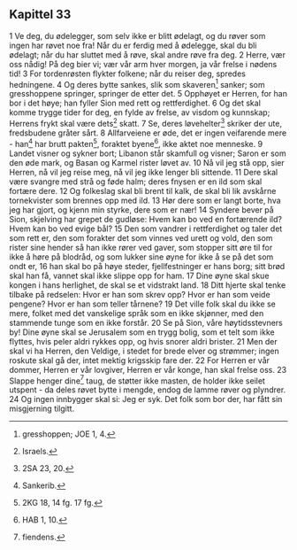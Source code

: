 ## Kapittel 33

1 Ve deg, du ødelegger, som selv ikke er blitt ødelagt, og du røver som ingen har røvet noe fra! Når du er ferdig med å ødelegge, skal du bli ødelagt; når du har sluttet med å røve, skal andre røve fra deg.
2 Herre, vær oss nådig! På deg bier vi; vær vår arm hver morgen, ja vår frelse i nødens tid!
3 For tordenrøsten flykter folkene; når du reiser deg, spredes hedningene.
4 Og deres bytte sankes, slik som skaveren[^1] sanker; som gresshoppene springer, springer de etter det.
5 Opphøyet er Herren, for han bor i det høye; han fyller Sion med rett og rettferdighet.
6 Og det skal komme trygge tider for deg, en fylde av frelse, av visdom og kunnskap; Herrens frykt skal være dets[^2] skatt.
7 Se, deres løvehelter[^3] skriker der ute, fredsbudene gråter sårt.
8 Allfarveiene er øde, det er ingen veifarende mere - han[^4] har brutt pakten[^5], foraktet byene[^6], ikke aktet noe menneske.
9 Landet visner og sykner bort; Libanon står skamfull og visner; Saron er som den øde mark, og Basan og Karmel rister løvet av.
10 Nå vil jeg stå opp, sier Herren, nå vil jeg reise meg, nå vil jeg ikke lenger bli sittende.
11 Dere skal være svangre med strå og føde halm; deres fnysen er en ild som skal fortære dere.
12 Og folkeslag skal bli brent til kalk, de skal bli lik avskårne tornekvister som brennes opp med ild.
13 Hør dere som er langt borte, hva jeg har gjort, og kjenn min styrke, dere som er nær!
14 Syndere bever på Sion, skjelving har grepet de gudløse: Hvem kan bo ved en fortærende ild? Hvem kan bo ved evige bål?
15 Den som vandrer i rettferdighet og taler det som rett er, den som forakter det som vinnes ved urett og vold, den som rister sine hender så han ikke rører ved gaver, som stopper sitt øre til for ikke å høre på blodråd, og som lukker sine øyne for ikke å se på det som ondt er,
16 han skal bo på høye steder, fjellfestninger er hans borg; sitt brød skal han få, vannet skal ikke slippe opp for ham.
17 Dine øyne skal skue kongen i hans herlighet, de skal se et vidstrakt land.
18 Ditt hjerte skal tenke tilbake på redselen: Hvor er han som skrev opp? Hvor er han som veide pengene? Hvor er han som teller tårnene?
19 Det ville folk skal du ikke se mere, folket med det vanskelige språk som en ikke skjønner, med den stammende tunge som en ikke forstår.
20 Se på Sion, våre høytidsstevners by! Dine øyne skal se Jerusalem som en trygg bolig, som et telt som ikke flyttes, hvis peler aldri rykkes opp, og hvis snorer aldri brister.
21 Men der skal vi ha Herren, den Veldige, i stedet for brede elver og strømmer; ingen roskute skal gå der, intet mektig krigsskip fare der.
22 For Herren er vår dommer, Herren er vår lovgiver, Herren er vår konge, han skal frelse oss.
23 Slappe henger dine[^7] taug, de støtter ikke masten, de holder ikke seilet utspent - da deles røvet bytte i mengde, endog de lamme røver og plyndrer.
24 Og ingen innbygger skal si: Jeg er syk. Det folk som bor der, har fått sin misgjerning tilgitt.

[^1]:  gresshoppen; JOE 1, 4.
[^2]:  Israels.
[^3]:  2SA 23, 20.
[^4]:  Sankerib.
[^5]:  2KG 18, 14 fg. 17 fg.
[^6]:  HAB 1, 10.
[^7]:  fiendens.
